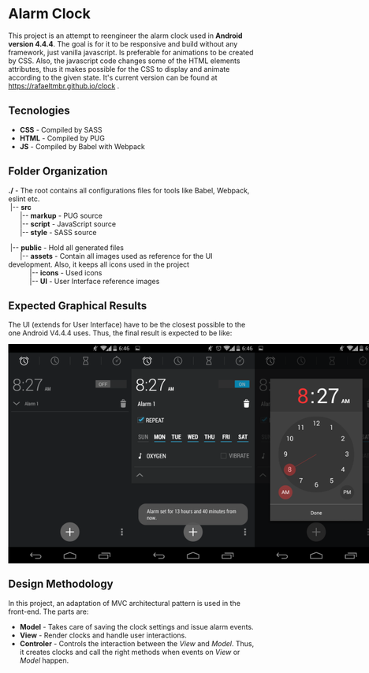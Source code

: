 # Alarm Clock
This project is an attempt to reengineer the alarm clock used in **Android version 4.4.4**.
The goal is for it to be responsive and build without any framework, just vanilla javascript.
Is preferable for animations to be created by CSS. Also, the javascript code changes some of the HTML elements attributes, thus it makes possible for the CSS to display and animate according to the given state. It's current version can be found at https://rafaeltmbr.github.io/clock .

## Tecnologies
* **CSS** - Compiled by SASS
* **HTML** - Compiled by PUG
* **JS** - Compiled by Babel with Webpack

## Folder Organization
**./** - The root contains all configurations files for tools like Babel, Webpack, eslint etc.<br>
&nbsp;|-- **src**<br>
&nbsp;&nbsp;&nbsp;&nbsp;&nbsp;&nbsp;|-- **markup** - PUG source<br>
&nbsp;&nbsp;&nbsp;&nbsp;&nbsp;&nbsp;|-- **script** - JavaScript source<br>
&nbsp;&nbsp;&nbsp;&nbsp;&nbsp;&nbsp;|-- **style** - SASS source<br>

&nbsp;|-- **public** - Hold all generated files<br>
&nbsp;&nbsp;&nbsp;&nbsp;&nbsp;&nbsp;|-- **assets** - Contain all images used as reference for the UI development. Also, it keeps all icons used in the project<br>
&nbsp;&nbsp;&nbsp;&nbsp;&nbsp;&nbsp;&nbsp;&nbsp;&nbsp;&nbsp;&nbsp;|-- **icons** - Used icons<br>
&nbsp;&nbsp;&nbsp;&nbsp;&nbsp;&nbsp;&nbsp;&nbsp;&nbsp;&nbsp;&nbsp;|-- **UI** - User Interface reference images<br>

## Expected Graphical Results
The UI (extends for User Interface) have to be the closest possible to the one Android V4.4.4 uses.
Thus, the final result is expected to be like:

<div id="images-container" style="display: flex; flex-direction: row; align-items: center; justify-content: space-between">
    <img src="/public/assets/UI/alarm-off.png" alt="Alarm OFF" title="Alarm OFF" width="250px">
    <img src="/public/assets/UI/alarm-on-expanded.png" alt="Alarm ON" title="Alarm ON" width="250px">
    <img src="/public/assets/UI/hour-setting.png" alt="Hour Setting" title="Hour Setting" width="250px">
</div>

## Design Methodology
In this project, an adaptation of MVC architectural pattern is used in the front-end. The parts are:
* **Model** - Takes care of saving the clock settings and issue alarm events.
* **View** - Render clocks and handle user interactions.
* **Controler** - Controls the interaction between the *View* and *Model*. Thus, it creates clocks and call the right methods when events on *View* or *Model* happen.
